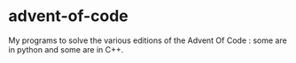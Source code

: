 # advent-of-code
My programs to solve the various editions of the Advent Of Code : some are in python and some are in C++.
